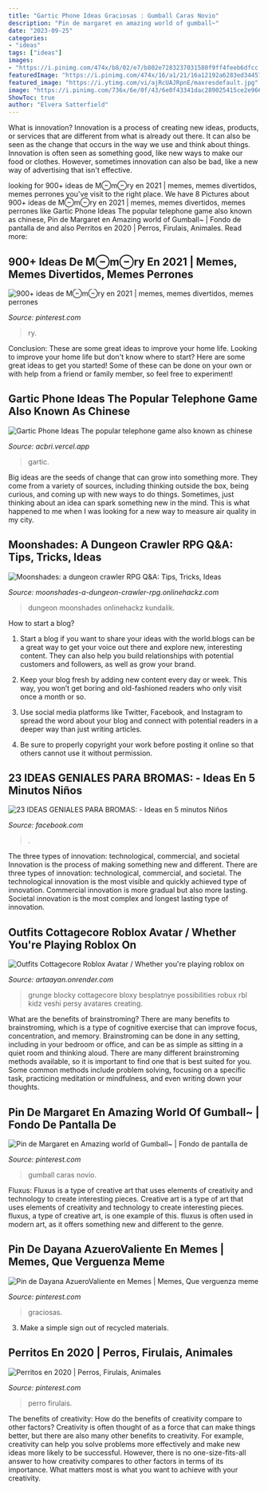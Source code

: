 ```yaml
---
title: "Gartic Phone Ideas Graciosas : Gumball Caras Novio"
description: "Pin de margaret en amazing world of gumball~"
date: "2023-09-25"
categories:
- "ideas"
tags: ["ideas"]
images:
- "https://i.pinimg.com/474x/b8/02/e7/b802e7283237031580f9ff4feeb6dfcc.jpg"
featuredImage: "https://i.pinimg.com/474x/16/a1/21/16a12192a6283ed34457740e74866e97.jpg"
featured_image: "https://i.ytimg.com/vi/ajRcUAJRpnE/maxresdefault.jpg"
image: "https://i.pinimg.com/736x/6e/0f/43/6e0f43341dac289025415ce2e966e18b.jpg"
ShowToc: true
author: "Elvera Satterfield"
---
```



What is innovation?
Innovation is a process of creating new ideas, products, or services that are different from what is already out there. It can also be seen as the change that occurs in the way we use and think about things. Innovation is often seen as something good, like new ways to make our food or clothes. However, sometimes innovation can also be bad, like a new way of advertising that isn't effective.

	

		
looking for 900+ ideas de M⊖m⊖ry en 2021 | memes, memes divertidos, memes perrones you've visit to the right place. We have 8 Pictures about 900+ ideas de M⊖m⊖ry en 2021 | memes, memes divertidos, memes perrones like Gartic Phone Ideas The popular telephone game also known as chinese, Pin de Margaret en Amazing world of Gumball~ | Fondo de pantalla de and also Perritos en 2020 | Perros, Firulais, Animales. Read more:
		
    
## 900+ Ideas De M⊖m⊖ry En 2021 | Memes, Memes Divertidos, Memes Perrones

<img loading=lazy src="https://i.pinimg.com/474x/16/a1/21/16a12192a6283ed34457740e74866e97.jpg" onerror="this.onerror=null;this.src='https://tse4.mm.bing.net/th?id=OIP.M-fWnfGPmJeXh1ish8MlRQAAAA&amp;pid=15.1';" alt="900+ ideas de M⊖m⊖ry en 2021 | memes, memes divertidos, memes perrones">

_Source: pinterest.com_

>ry. 

	

Conclusion: These are some great ideas to improve your home life.
Looking to improve your home life but don't know where to start? Here are some great ideas to get you started! Some of these can be done on your own or with help from a friend or family member, so feel free to experiment!

    
## Gartic Phone Ideas The Popular Telephone Game Also Known As Chinese

<img loading=lazy src="https://i.ytimg.com/vi/ajRcUAJRpnE/maxresdefault.jpg" onerror="this.onerror=null;this.src='https://tse4.mm.bing.net/th?id=OIP.va4kJuimvHfnN8ucJ3VFLgHaEK&amp;pid=15.1';" alt="Gartic Phone Ideas The popular telephone game also known as chinese">

_Source: acbri.vercel.app_

>gartic. 

	

Big ideas are the seeds of change that can grow into something more. They come from a variety of sources, including thinking outside the box, being curious, and coming up with new ways to do things. Sometimes, just thinking about an idea can spark something new in the mind. This is what happened to me when I was looking for a new way to measure air quality in my city.

    
## Moonshades: A Dungeon Crawler RPG Q&amp;A: Tips, Tricks, Ideas

<img loading=lazy src="http://onlinehackz.com/api/icon/613a14e9f222886761f1b096" onerror="this.onerror=null;this.src='https://tse4.mm.bing.net/th?id=OIP.BbeNdmyMKmUiAL90OgiiqgHaHa&amp;pid=15.1';" alt="Moonshades: a dungeon crawler RPG Q&amp;A: Tips, Tricks, Ideas">

_Source: moonshades-a-dungeon-crawler-rpg.onlinehackz.com_

>dungeon moonshades onlinehackz kundalik. 

	

How to start a blog?
1. Start a blog if you want to share your ideas with the world.blogs can be a great way to get your voice out there and explore new, interesting content. They can also help you build relationships with potential customers and followers, as well as grow your brand.
2. Keep your blog fresh by adding new content every day or week. This way, you won’t get boring and old-fashioned readers who only visit once a month or so.

3. Use social media platforms like Twitter, Facebook, and Instagram to spread the word about your blog and connect with potential readers in a deeper way than just writing articles.

4. Be sure to properly copyright your work before posting it online so that others cannot use it without permission.

    
## 23 IDEAS GENIALES PARA BROMAS: - Ideas En 5 Minutos Niños

<img loading=lazy src="https://lookaside.fbsbx.com/lookaside/crawler/media/?media_id=232744621242799&amp;get_thumbnail=1" onerror="this.onerror=null;this.src='https://tse2.mm.bing.net/th?id=OIP.d-4XXeysUWapu636tp3bPQHaEK&amp;pid=15.1';" alt="23 IDEAS GENIALES PARA BROMAS: - Ideas en 5 minutos Niños">

_Source: facebook.com_

>. 

	

The three types of innovation: technological, commercial, and societal
Innovation is the process of making something new and different. There are three types of innovation: technological, commercial, and societal. The technological innovation is the most visible and quickly achieved type of innovation. Commercial innovation is more gradual but also more lasting. Societal innovation is the most complex and longest lasting type of innovation.

    
## Outfits Cottagecore Roblox Avatar / Whether You&#039;re Playing Roblox On

<img loading=lazy src="https://i.pinimg.com/474x/c9/8c/b8/c98cb873a8ce4881f80e039e22b56f9b.jpg" onerror="this.onerror=null;this.src='https://tse2.mm.bing.net/th?id=OIP.p5e5INW7fR6M2WmlFJnGdgAAAA&amp;pid=15.1';" alt="Outfits Cottagecore Roblox Avatar / Whether you&#039;re playing roblox on">

_Source: artaayan.onrender.com_

>grunge blocky cottagecore bloxy besplatnye possibilities robux rbl kidz veshi persy avatares creating. 

	

What are the benefits of brainstroming?
There are many benefits to brainstroming, which is a type of cognitive exercise that can improve focus, concentration, and memory. Brainstroming can be done in any setting, including in your bedroom or office, and can be as simple as sitting in a quiet room and thinking aloud. There are many different brainstroming methods available, so it is important to find one that is best suited for you. Some common methods include problem solving, focusing on a specific task, practicing meditation or mindfulness, and even writing down your thoughts.

    
## Pin De Margaret En Amazing World Of Gumball~ | Fondo De Pantalla De

<img loading=lazy src="https://i.pinimg.com/474x/b8/02/e7/b802e7283237031580f9ff4feeb6dfcc.jpg" onerror="this.onerror=null;this.src='https://tse2.mm.bing.net/th?id=OIP.BMWxbp3UX6_Fa6dK-l-drwAAAA&amp;pid=15.1';" alt="Pin de Margaret en Amazing world of Gumball~ | Fondo de pantalla de">

_Source: pinterest.com_

>gumball caras novio. 

	

Fluxus: Fluxus is a type of creative art that uses elements of creativity and technology to create interesting pieces.
Creative art is a type of art that uses elements of creativity and technology to create interesting pieces. fluxus, a type of creative art, is one example of this. fluxus is often used in modern art, as it offers something new and different to the genre.

    
## Pin De Dayana AzueroValiente En Memes | Memes, Que Verguenza Meme

<img loading=lazy src="https://i.pinimg.com/originals/cb/a8/8f/cba88ff2cadb688c0a71b2f921d0723d.jpg" onerror="this.onerror=null;this.src='https://tse4.mm.bing.net/th?id=OIP.4xW5E8Xs7CJMMI7CfhUDwwHaGt&amp;pid=15.1';" alt="Pin de Dayana AzueroValiente en Memes | Memes, Que verguenza meme">

_Source: pinterest.com_

>graciosas. 

	

3. Make a simple sign out of recycled materials.

    
## Perritos En 2020 | Perros, Firulais, Animales

<img loading=lazy src="https://i.pinimg.com/736x/6e/0f/43/6e0f43341dac289025415ce2e966e18b.jpg" onerror="this.onerror=null;this.src='https://tse1.mm.bing.net/th?id=OIP.kT3XC_XTiKs-F8sWwFYCsAHaG5&amp;pid=15.1';" alt="Perritos en 2020 | Perros, Firulais, Animales">

_Source: pinterest.com_

>perro firulais. 

	

The benefits of creativity: How do the benefits of creativity compare to other factors?
Creativity is often thought of as a force that can make things better, but there are also many other benefits to creativity. For example, creativity can help you solve problems more effectively and make new ideas more likely to be successful. However, there is no one-size-fits-all answer to how creativity compares to other factors in terms of its importance. What matters most is what you want to achieve with your creativity.

